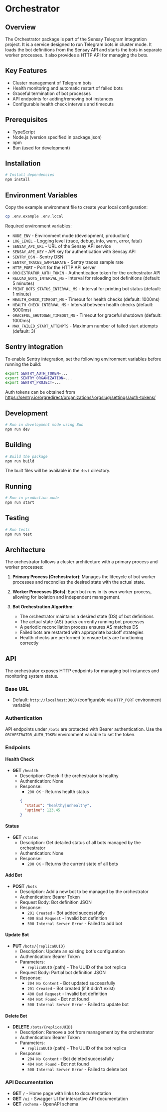 # Orchestrator

## Overview
The Orchestrator package is part of the Sensay Telegram Integration project. It is a service designed to run Telegram bots in cluster mode. It loads the bot definitions from the Sensay API and starts the bots in separate worker processes. It also provides a HTTP API for managing the bots.

## Key Features
- Cluster management of Telegram bots
- Health monitoring and automatic restart of failed bots
- Graceful termination of bot processes
- API endpoints for adding/removing bot instances
- Configurable health check intervals and timeouts

## Prerequisites
- TypeScript
- Node.js (version specified in package.json)
- npm
- Bun (used for development)

## Installation
```bash
# Install dependencies
npm install
```

## Environment Variables
Copy the example environment file to create your local configuration:
```bash
cp .env.example .env.local
```

Required environment variables:
- `NODE_ENV` - Environment mode (development, production)
- `LOG_LEVEL` - Logging level (trace, debug, info, warn, error, fatal)
- `SENSAY_API_URL` - URL of the Sensay API service
- `SENSAY_API_KEY` - API key for authentication with Sensay API
- `SENTRY_DSN` - Sentry DSN
- `SENTRY_TRACES_SAMPLERATE` - Sentry traces sample rate
- `HTTP_PORT` - Port for the HTTP API server
- `ORCHESTRATOR_AUTH_TOKEN` - Authentication token for the orchestrator API
- `RELOAD_BOTS_INTERVAL_MS` - Interval for reloading bot definitions (default: 5 minutes)
- `PRINT_BOTS_STATUS_INTERVAL_MS` - Interval for printing bot status (default: 1 minute)
- `HEALTH_CHECK_TIMEOUT_MS` - Timeout for health checks (default: 1000ms)
- `HEALTH_CHECK_INTERVAL_MS` - Interval between health checks (default: 5000ms)
- `GRACEFUL_SHUTDOWN_TIMEOUT_MS` - Timeout for graceful shutdown (default: 1000ms)
- `MAX_FAILED_START_ATTEMPTS` - Maximum number of failed start attempts (default: 3)

## Sentry integration
To enable Sentry integration, set the following environment variables before running the build:
```bash
export SENTRY_AUTH_TOKEN=...
export SENTRY_ORGANIZATION=...
export SENTRY_PROJECT=...
```
Auth tokens can be obtained from https://sentry.io/orgredirect/organizations/:orgslug/settings/auth-tokens/


## Development
```bash
# Run in development mode using Bun
npm run dev
```

## Building
```bash
# Build the package
npm run build
```

The built files will be available in the `dist` directory.

## Running
```bash
# Run in production mode
npm run start
```

## Testing
```bash
# Run tests
npm run test
```

## Architecture
The orchestrator follows a cluster architecture with a primary process and worker processes:

1. **Primary Process (Orchestrator)**: Manages the lifecycle of bot worker processes and reconciles the desired state with the actual state.

2. **Worker Processes (Bots)**: Each bot runs in its own worker process, allowing for isolation and independent management.

3. **Bot Orchestration Algorithm**:
   - The orchestrator maintains a desired state (DS) of bot definitions
   - The actual state (AS) tracks currently running bot processes
   - A periodic reconciliation process ensures AS matches DS
   - Failed bots are restarted with appropriate backoff strategies
   - Health checks are performed to ensure bots are functioning correctly

## API
The orchestrator exposes HTTP endpoints for managing bot instances and monitoring system status.

### Base URL
- Default: `http://localhost:3000` (configurable via `HTTP_PORT` environment variable)

### Authentication
API endpoints under `/bots` are protected with Bearer authentication. Use the `ORCHESTRATOR_AUTH_TOKEN` environment variable to set the token.

### Endpoints

#### Health Check
- **GET** `/health`
  - Description: Check if the orchestrator is healthy
  - Authentication: None
  - Response:
    - `200 OK` - Returns health status
    ```json
    {
      "status": "healthy|unhealthy",
      "uptime": 123.45
    }
    ```

#### Status
- **GET** `/status`
  - Description: Get detailed status of all bots managed by the orchestrator
  - Authentication: None
  - Response:
    - `200 OK` - Returns the current state of all bots

#### Add Bot
- **POST** `/bots`
  - Description: Add a new bot to be managed by the orchestrator
  - Authentication: Bearer Token
  - Request Body: Bot definition JSON
  - Response:
    - `201 Created` - Bot added successfully
    - `400 Bad Request` - Invalid bot definition
    - `500 Internal Server Error` - Failed to add bot

#### Update Bot
- **PUT** `/bots/{replicaUUID}`
  - Description: Update an existing bot's configuration
  - Authentication: Bearer Token
  - Parameters:
    - `replicaUUID` (path) - The UUID of the bot replica
  - Request Body: Partial bot definition JSON
  - Response:
    - `204 No Content` - Bot updated successfully
    - `201 Created` - Bot created (if it didn't exist)
    - `400 Bad Request` - Invalid bot definition
    - `404 Not Found` - Bot not found
    - `500 Internal Server Error` - Failed to update bot

#### Delete Bot
- **DELETE** `/bots/{replicaUUID}`
  - Description: Remove a bot from management by the orchestrator
  - Authentication: Bearer Token
  - Parameters:
    - `replicaUUID` (path) - The UUID of the bot replica
  - Response:
    - `204 No Content` - Bot deleted successfully
    - `404 Not Found` - Bot not found
    - `500 Internal Server Error` - Failed to delete bot

### API Documentation
- **GET** `/` - Home page with links to documentation
- **GET** `/ui` - Swagger UI for interactive API documentation
- **GET** `/schema` - OpenAPI schema

